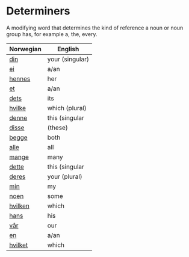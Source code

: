 # Determiners

A modifying word that determines the kind of reference a noun or noun group has, for example a, the, every.

| Norwegian | English |
| --- | --- |
| [din](https://www.ordnett.no/search?language=no&phrase=din) | your (singular) |  |
| [ei](https://www.ordnett.no/search?language=no&phrase=ei) | a/an | f |
| [hennes](https://www.ordnett.no/search?language=no&phrase=hennes) | her | f |
| [et](https://www.ordnett.no/search?language=no&phrase=et) | a/an | i |
| [dets](https://www.ordnett.no/search?language=no&phrase=dets) | its | i |
| [hvilke](https://www.ordnett.no/search?language=no&phrase=hvilke) | which (plural) |  |
| [denne](https://www.ordnett.no/search?language=no&phrase=denne) | this (singular |  masculine and femenine) |
| [disse](https://www.ordnett.no/search?language=no&phrase=disse) | (these) |  |
| [begge](https://www.ordnett.no/search?language=no&phrase=begge) | both |  |
| [alle](https://www.ordnett.no/search?language=no&phrase=alle) | all |  |
| [mange](https://www.ordnett.no/search?language=no&phrase=mange) | many |  |
| [dette](https://www.ordnett.no/search?language=no&phrase=dette) | this (singular |  neuter) |
| [deres](https://www.ordnett.no/search?language=no&phrase=deres) | your (plural) | None |
| [min](https://www.ordnett.no/search?language=no&phrase=min) | my |  |
| [noen](https://www.ordnett.no/search?language=no&phrase=noen) | some |  |
| [hvilken](https://www.ordnett.no/search?language=no&phrase=hvilken) | which | m |
| [hans](https://www.ordnett.no/search?language=no&phrase=hans) | his | m |
| [vår](https://www.ordnett.no/search?language=no&phrase=vår) | our |  |
| [en](https://www.ordnett.no/search?language=no&phrase=en) | a/an | m |
| [hvilket](https://www.ordnett.no/search?language=no&phrase=hvilket) | which | i |


